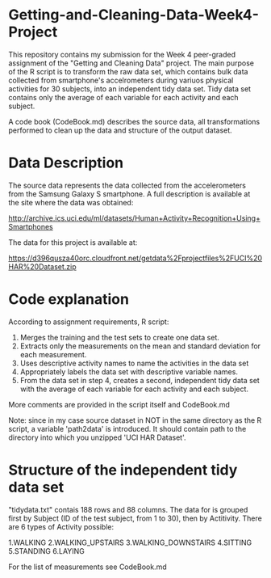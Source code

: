 # Getting-and-Cleaning-Data-Week4-Project
This repository contains my submission for the Week 4 peer-graded assignment of the "Getting and Cleaning Data" project. The main purpose of the R script is to transform the raw data set, which contains bulk data collected from smartphone's accelrometers during variuos physical activities for 30 subjects, into an independent tidy data set. Tidy data set contains only the average of each variable for each activity and each subject. 

A code book (CodeBook.md) describes the source data, all transformations performed to clean up the data and structure of the output dataset.

# Data Description
The source data represents the data collected from the accelerometers from the Samsung Galaxy S smartphone. A full description is available at the site where the data was obtained:

http://archive.ics.uci.edu/ml/datasets/Human+Activity+Recognition+Using+Smartphones 

The data for this project is available at:

https://d396qusza40orc.cloudfront.net/getdata%2Fprojectfiles%2FUCI%20HAR%20Dataset.zip  

# Code explanation
According to assignment requirements, R script:

1. Merges the training and the test sets to create one data set.
2. Extracts only the measurements on the mean and standard deviation for each measurement. 
3. Uses descriptive activity names to name the activities in the data set
4. Appropriately labels the data set with descriptive variable names. 
5. From the data set in step 4, creates a second, independent tidy data set with the average of each variable for each activity and each subject.

More comments are provided in the script itself and CodeBook.md

Note: since in my case source dataset in NOT in the same directory as the R script, a variable 'path2data' is introduced. It should contain path to the directory into which you unzipped 'UCI HAR Dataset'.

# Structure of the independent tidy data set
"tidydata.txt" contais 188 rows and 88 columns. The data for is grouped first by Subject (ID of the test subject, from 1 to 30), then by Actitivity. There are 6 types of Activity possible:

1.WALKING
2.WALKING_UPSTAIRS
3.WALKING_DOWNSTAIRS
4.SITTING
5.STANDING
6.LAYING

For the list of measurements see CodeBook.md
